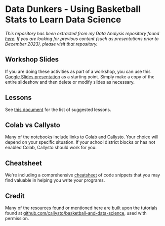 # Data Dunkers - Using Basketball Stats to Learn Data Science

*This repository has been extracted from my Data Analysis repository found [here](https://github.com/pbeens/Data-Analysis). If you are looking for previous content (such as presentations prior to December 2023), please visit that repository.*

## Workshop Slides

If you are doing these activities as part of a workshop, you can use this [Google Slides presentation](https://bit.ly/dd-slides) as a starting point. Simply make a copy of the entire slideshow and then delete or modify slides as necessary.

## Lessons

See [this document](https://github.com/pbeens/Data-Dunkers/blob/main/Lessons.ipynb) for the list of suggested lessons.

## Colab vs Callysto

Many of the notebooks include links to [Colab](https://colab.research.google.com/) and [Callysto](https://hub.callysto.ca/). Your choice will depend on your specific situation. If your school district blocks or has not enabled Colab, Callysto should work for you. 

## Cheatsheet

We're including a comprehensive [cheatsheet](https://github.com/pbeens/Data-Dunkers/blob/main/cheatsheet.md) of code snippets that you may find valuable in helping you write your programs.

## Credit

Many of the resources found or mentioned here are built upon the tutorials found at [github.com/callysto/basketball-and-data-science](https://github.com/callysto/basketball-and-data-science), used with permission.
